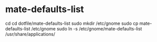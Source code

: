 mate-defaults-list
==================

cd
cd dotfile/mate-defaults-list
sudo mkdir /etc/gnome
sudo cp mate-defaults-list /etc/gnome
sudo ln -s /etc/gnome/mate-defaults-list /usr/share/applications/

